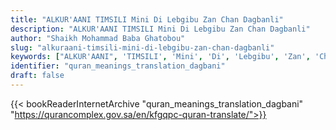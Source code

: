 ```yaml
---
title: "ALKUR'AANI TIMSILI Mini Di Lebgibu Zan Chan Dagbanli"
description: "ALKUR'AANI TIMSILI Mini Di Lebgibu Zan Chan Dagbanli"
author: "Shaikh Mohammad Baba Ghatobou"
slug: "alkuraani-timsili-mini-di-lebgibu-zan-chan-dagbanli"
keywords: ["ALKUR'AANI", 'TIMSILI', 'Mini', 'Di', 'Lebgibu', 'Zan', 'Chan', 'Dagbanli', 'quran', 'meaning', 'translation', 'book', 'download', 'pdf', 'islam']
identifier: "quran_meanings_translation_dagbani"
draft: false
---
```


{{< bookReaderInternetArchive "quran_meanings_translation_dagbani" "https://qurancomplex.gov.sa/en/kfgqpc-quran-translate/">}}
